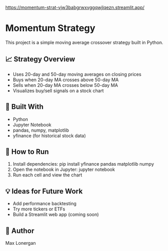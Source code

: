 https://momentum-strat-vjw3babgrwxvggqwjlqezn.streamlit.app/
# Momentum Strategy

This project is a simple moving average crossover strategy built in Python.

## 📈 Strategy Overview
- Uses 20-day and 50-day moving averages on closing prices
- Buys when 20-day MA crosses above 50-day MA
- Sells when 20-day MA crosses below 50-day MA
- Visualizes buy/sell signals on a stock chart

## 🔧 Built With
- Python
- Jupyter Notebook
- pandas, numpy, matplotlib
- yfinance (for historical stock data)

## 🚀 How to Run
1. Install dependencies:
pip install yfinance pandas matplotlib numpy
2. Open the notebook in Jupyter:
jupyter notebook
3. Run each cell and view the chart

## 💡 Ideas for Future Work
- Add performance backtesting
- Try more tickers or ETFs
- Build a Streamlit web app (coming soon)

## 👤 Author
Max Lonergan

